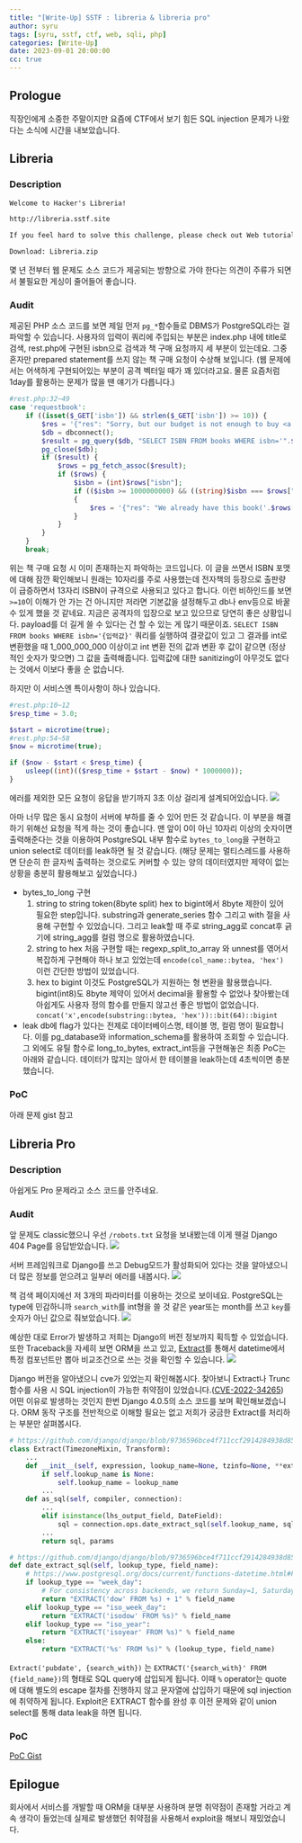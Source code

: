 ```yaml
---
title: "[Write-Up] SSTF : libreria & libreria pro"
author: syru
tags: [syru, sstf, ctf, web, sqli, php]
categories: [Write-Up]
date: 2023-09-01 20:00:00
cc: true
---
```


## Prologue
 직장인에게 소중한 주말이지만 요즘에 CTF에서 보기 힘든 SQL injection 문제가 나왔다는 소식에 시간을 내보았습니다.

## Libreria
### Description
```markdown
Welcome to Hacker's Libreria! 

http://libreria.sstf.site 

If you feel hard to solve this challenge, please check out Web tutorials. 

Download: Libreria.zip
```
몇 년 전부터 웹 문제도 소스 코드가 제공되는 방향으로 가야 한다는 의견이 주류가 되면서 불필요한 게싱이 줄어들어 좋습니다.

### Audit
 제공된 PHP 소스 코드를 보면 제일 먼저 `pg_*`함수들로 DBMS가 PostgreSQL라는 걸 파악할 수 있습니다.
사용자의 입력이 쿼리에 주입되는 부분은 index.php 내에 title로 검색, rest.php에 구현된 isbn으로 검색과 책 구매 요청까지 세 부분이 있는데요. 그중 혼자만 prepared statement를 쓰지 않는 책 구매 요청이 수상해 보입니다.
(웹 문제에서는 어색하게 구현되어있는 부분이 공격 벡터일 때가 꽤 있더라고요. 물론 요즘처럼 1day를 활용하는 문제가 많을 땐 얘기가 다릅니다.)
```php
#rest.php:32~49
case 'requestbook':
    if ((isset($_GET['isbn']) && strlen($_GET['isbn']) >= 10)) {
        $res = '{"res": "Sorry, but our budget is not enough to buy <a href=\'https://isbnsearch.org/isbn/'.$_GET['isbn'].'\'>this book</a>."}';
        $db = dbconnect();
        $result = pg_query($db, "SELECT ISBN FROM books WHERE isbn='".$_GET['isbn']."'");
        pg_close($db);
        if ($result) {
            $rows = pg_fetch_assoc($result);
            if ($rows) {
                $isbn = (int)$rows["isbn"];
                if (($isbn >= 1000000000) && ((string)$isbn === $rows["isbn"]))
                {
                    $res = '{"res": "We already have this book('.$rows["isbn"].')."}';
                }
            }
        }
    }
    break;
```
 위는 책 구매 요청 시 이미 존재하는지 파악하는 코드입니다.
이 글을 쓰면서 ISBN 포맷에 대해 잠깐 확인해보니 원래는 10자리를 주로 사용했는데 전자책의 등장으로 출판량이 급증하면서 13자리 ISBN이 규격으로 사용되고 있다고 합니다.
이런 비하인드를 보면 `>=10`이 이해가 안 가는 건 아니지만 저라면 기본값을 설정해두고 db나 env등으로 바꿀 수 있게 했을 것 같네요. 
지금은 공격자의 입장으로 보고 있으므로 당연히 좋은 상황입니다. payload를 더 길게 쓸 수 있다는 건 할 수 있는 게 많기 때문이죠.
`SELECT ISBN FROM books WHERE isbn='{입력값}'` 쿼리를 실행하여 결괏값이 있고 그 결과를 int로 변환했을 때 1_000_000_000 이상이고 int 변환 전의 값과 변환 후 값이 같으면 (정상적인 숫자가 맞으면) 그 값을 출력해줍니다.
입력값에 대한 sanitizing이 아무것도 없다는 것에서 이보다 좋을 순 없습니다.

하지만 이 서비스엔 특이사항이 하나 있습니다. 
```php
#rest.php:10~12
$resp_time = 3.0;

$start = microtime(true);
#rest.php:54~58
$now = microtime(true);

if ($now - $start < $resp_time) {
	usleep((int)(($resp_time + $start - $now) * 1000000));
}
```
에러를 제외한 모든 요청이 응답을 받기까지 3초 이상 걸리게 설계되어있습니다.
![](sstf-web-libreria/response_time_exceed_3s.png)

아마 너무 많은 동시 요청이 서버에 부하를 줄 수 있어 만든 것 같습니다. 이 부분을 해결하기 위해선 요청을 적게 하는 것이 좋습니다. 맨 앞이 0이 아닌 10자리 이상의 숫자이면 출력해준다는 것을 이용하여 PostgreSQL 내부 함수로 `bytes_to_long`을 구현하고 union select로 데이터를 leak하면 될 것 같습니다.
(해당 문제는 멀티스레드를 사용하면 단순히 한 글자씩 출력하는 것으로도 커버할 수 있는 양의 데이터였지만 제약이 없는 상황을 충분히 활용해보고 싶었습니다.)

- bytes_to_long 구현
    1. string to string token(8byte split)
        hex to bigint에서 8byte 제한이 있어 필요한 step입니다. substring과 generate_series 함수 그리고 with 절을 사용해 구현할 수 있었습니다. 그리고 leak할 때 주로 string_agg로 concat후 긁기에 string_agg를 컬럼 명으로 활용하였습니다.
    2. string to hex
        처음 구현할 때는 regexp_split_to_array 와 unnest를 엮어서 복잡하게 구현해야 하나 보고 있었는데 `encode(col_name::bytea, 'hex')` 이런 간단한 방법이 있었습니다.
    3. hex to bigint
        이것도 PostgreSQL가 지원하는 형 변환을 활용했습니다. bigint(int8)도 8byte 제약이 있어서 decimal을 활용할 수 없었나 찾아봤는데 아쉽게도 사용자 정의 함수를 만들지 않고선 좋은 방법이 없었습니다. `concat('x',encode(substring::bytea, 'hex'))::bit(64)::bigint`
- leak
    db에 flag가 있다는 전제로 데이터베이스명, 테이블 명, 컬럼 명이 필요합니다. 이를 pg_database와 information_schema를 활용하여 조회할 수 있습니다.
 그 외에도 유틸 함수로 long_to_bytes, extract_int등을 구현해놓은 최종 PoC는 아래와 같습니다. 데이터가 많지는 않아서 한 테이블을 leak하는데 4초씩이면 충분했습니다.
 
### PoC
아래 문제 gist 참고

## Libreria Pro
### Description
아쉽게도 Pro 문제라고 소스 코드를 안주네요.
### Audit
앞 문제도 classic했으니 우선 `/robots.txt` 요청을 보내봤는데 이게 웬걸 Django 404 Page를 응답받았습니다.
![](sstf-web-libreria/error_page_give_info.png)

서버 프레임워크로 Django를 쓰고 Debug모드가 활성화되어 있다는 것을 알아냈으니 더 많은 정보를 얻으려고 일부러 에러를 내봅시다.
![](sstf-web-libreria/request_info.png)

책 검색 페이지에선 저 3개의 파라미터를 이용하는 것으로 보이네요. PostgreSQL는 type에 민감하니까 `search_with`를 int형을 쓸 것 같은 year또는 month를 쓰고 `key`를 숫자가 아닌 값으로 줘보았습니다.
![](sstf-web-libreria/raise_error_using_type_mismatch.png)

예상한 대로 Error가 발생하고 저희는 Django의 버전 정보까지 획득할 수 있었습니다. 또한 Traceback을 자세히 보면 ORM을 쓰고 있고, [Extract](https://docs.djangoproject.com/en/4.2/ref/models/database-functions/#extract)를 통해서 datetime에서 특정 컴포넌트만 뽑아 비교조건으로 쓰는 것을 확인할 수 있습니다.
![](sstf-web-libreria/leak_code.png)


Django 버전을 알아냈으니 cve가 있었는지 확인해봅시다. 찾아보니 Extract나 Trunc 함수를 사용 시 SQL injection이 가능한 취약점이 있었습니다.([CVE-2022-34265](https://www.cve.org/CVERecord?id=CVE-2022-34265))
어떤 이유로 발생하는 것인지 한번 Django 4.0.5의 소스 코드를 보며 확인해보겠습니다. ORM 동작 구조를 전반적으로 이해할 필요는 없고 저희가 궁금한 Extract를 처리하는 부분만 살펴봅시다.
```python
# https://github.com/django/django/blob/9736596bce4f711ccf2914284938d85748838c94/django/db/models/functions/datetime.py#L41-L75
class Extract(TimezoneMixin, Transform):
    ...
    def __init__(self, expression, lookup_name=None, tzinfo=None, **extra):
        if self.lookup_name is None:
            self.lookup_name = lookup_name
        ...
    def as_sql(self, compiler, connection):
        ...
        elif isinstance(lhs_output_field, DateField):
            sql = connection.ops.date_extract_sql(self.lookup_name, sql)
        ...
        return sql, params

# https://github.com/django/django/blob/9736596bce4f711ccf2914284938d85748838c94/django/db/backends/postgresql/operations.py#L49-L59
def date_extract_sql(self, lookup_type, field_name):
    # https://www.postgresql.org/docs/current/functions-datetime.html#FUNCTIONS-DATETIME-EXTRACT
    if lookup_type == "week_day":
        # For consistency across backends, we return Sunday=1, Saturday=7.
        return "EXTRACT('dow' FROM %s) + 1" % field_name
    elif lookup_type == "iso_week_day":
        return "EXTRACT('isodow' FROM %s)" % field_name
    elif lookup_type == "iso_year":
        return "EXTRACT('isoyear' FROM %s)" % field_name
    else:
        return "EXTRACT('%s' FROM %s)" % (lookup_type, field_name)
```
`Extract('pubdate', {search_with})` 는 `EXTRACT('{search_with}' FROM {field_name})`의 형태로 SQL query에 삽입되게 됩니다. 이때 `%` operator는 quote에 대해 별도의 escape 절차를 진행하지 않고 문자열에 삽입하기 때문에 sql injection에 취약하게 됩니다.
Exploit은 EXTRACT 함수를 완성 후 이전 문제와 같이 union select를 통해 data leak을 하면 됩니다.

### PoC
[PoC Gist](
https://gist.github.com/l0vey0u/055f1abd080c1c26d51fd5b373f5d13a)
## Epilogue
 회사에서 서비스를 개발할 때 ORM을 대부분 사용하며 분명 취약점이 존재할 거라고 계속 생각이 들었는데 실제로 발생했던 취약점을 사용해서 exploit을 해보니 재밌었습니다.